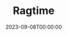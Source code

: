 ---
title: Ragtime
date: 2023-09-08T00:00:00
opening_date: 2008-10-23
closing_date: 2008-11-02
featured_image: 2008-Ragtime.webp
featured_image_alt: Playbill cover for Ragtime
featured_image_caption: Playbill cover for Ragtime
featured_image_attr:
featured_image_attr_link:
playbill:
genres:
Theatre: Jacksonville University - Stein College
Venue: Swisher Theater
Website:
Tickets:
show_details:
Description:
showtimes:
- 2008-10-23 19:30:00
- 2008-10-24 19:30:00
- 2008-10-25 19:30:00
- 2008-10-26 14:30:00
- 2008-10-31 19:30:00
- 2008-11-01 19:30:00
- 2008-11-02 14:30:00
cast:
- Tateh: Vincent Teschel
- Father: Lukas Cyr
- Mother: Julia Fallon
- Mother Understudy: Kristi Freeman
- Sarah: Renee Freeman
- Coalhouse Walker, Jr.: Milton Threadcraft
- Harry Houdini: Samuel Smid
- Booker T. Washington: Joshua Gilyard
- Emma Goldman: Maggie Moore
- Evelyn Nesbit: Lauren Shaw
- Mother's Younger Brother: Greg Bosworth
- Henry Ford/Ensemble: Erick Crow
- Matthew Henson/Ensemble: Michael Coley
- Harry K. Thaw/Ensemble: Jake Torres
- Kathleen/Ensemble: Annie Lorenzana
- Willie Conklin/Ensemble: Jake Torres
- J.P. Morgan/Ensemble: Dean Winter
- Charles S. Whitman/Ensemble: Jason Dietz
- Sarah's Friend: Anesha Hines
- Brigit/Ensemble: Annie Lorenzana
- Admiral Peary/Ensemble: Jason Dietz
- The Little Boy: Carl Singletary
- The Little Girl: Cara Singletary
- Houdini's Mother: Kristi Freeman
- Stanford White: Jason Dietz
- Grandfather: Greg Luete
- Ensemble: 
  - Tara Yates Reeves
  - Nina Waters
  - Craig Balfour
  - Janae Lafleur
  - Crystal Blanche
  - Ashley Thorns
  - Lindsey Ferguson
  - Kristen Conley
  - Meredith Brown
  - Rissa Knaff
  - Shayne-Kenneth Jones
  - Malone Thomas
  - Tatiana Zappardino
  - Ross Frontz
  - Jessica Bonano
  - Kylie Farrell
  - Melissa Escobar
  - Tony Williams
  - Michael Coley
  - Cecilia Vega
  - Maggie Dodd
crew:
- Assistant Directors: 
  - Erik DeCicco
  - Matt Watson
- Music Director: 
  - Rob Tudor
- Dramaturg: Clenton Hollinger
- Technical Director: Ben Wilson
- Lighting Design: Ben Wilson
- Sound Design: Robbie Nelson
- Assistant Lighting Design: Colleen Sharp
- Assistant Stage Manager: Sue Pope
- Scene Shop Crew Head: Colleen Sharp
- Props Crew Head: Sue Pope
- Light Hang: Stagecraft Class
- Set Construction Crew: 
  - Jo El Hall
  - Michael Coley
  - Rose Joseph
  - Michele McGovern
  - Michael Coley
  - Jason Dietz
- Sound Crew: 
  - TJ Urbanek
  - Josh Cohen
  - Leah Simpson
- Props Crew: 
  - Erin Feldman
  - Meredith Brown
  - Rachel Hineman
  - Rissa Knaff
  - Janae LaFleur
  - Cecilia Vega
- Costume Construction Crew: 
  - Argieline Mitra
  - Rodney Waldrip
  - Janae LaFleur
  - Cecilia Vega
- Publicity: Laura Peterson
- Dance Captains: 
  - Shakira Ballentyne
  - Angela Harrison
- Set Transportation Crew: 
  - Adam Walesiewicz
  - Lukas Cyr
  - Greg Bosworth
  - Dean Winer
  - Jake Torres
- Fight Coordinator: Greg Leute
- Lightboard Operator: Josh Cohen
- Soundboard Operator: TJ Urbanek
- Microphone Crew Head: Leah Simpson
- Wardrobe Crew Head: Argieline Mitra
- Shift Change Crew Head: Adam Walesiewicz
- Makeup Crew Head: Clenton Hollinger
- Makeup Crew: 
  - Jo El Hall
  - Lauren Shaw
  - Kylie Farrell
  - Crystal Blanche
- Backstage Crew: 
  - Mallory Robinson
  - Kyla Schult
  - Chelsea Glenn
  - Roxanne McIntyre
  - Steve Kabeya-Mulengela
  - Chelsea Kellish
  - Ross Mogerly
orchestra:
- Piano: Stephen Fennell
- Reeds: 
  - Joseph Yorio
  - Kim Yorio
- Horn: Nicole Martin
- Trumpet: Brian Urso
- Trombone: Greg Caruso
- Violin 1: Sam Lagarde
- Violin 2: Phillip Sanders
- Viola: Peter Dutilly
- Cello: Amanda Fraga
- Banjo: Ken Calhoun
- Percussion: 
  - Amy Chapman
  - Evan Peterson
Reviews: 
- "Ragtime – The Musical | Folio Weekly": https://web.archive.org/web/20231003160558/https://folioweekly.com/2008/10/26/807/
Press:
---